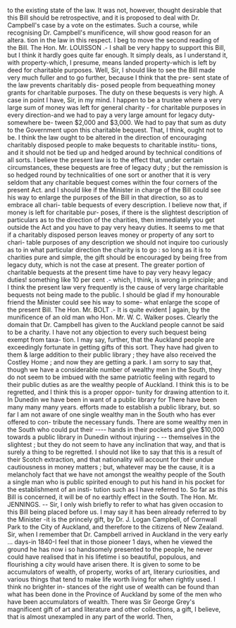 to the existing state of the law. It was not, however, thought desirable that this Bill should be retrospective, and it is proposed to deal with Dr. Campbell's case by a vote on the estimates. Such a course, while recognising Dr. Campbell's munificence, will show good reason for an altera. tion in the law in this respect. I beg to move the second reading of the Bill. The Hon. Mr. LOUISSON .- I shall be very happy to support this Bill, but I think it hardly goes quite far enough. It simply deals, as I understand it, with property-which, I presume, means landed property-which is left by deed for charitable purposes. Well, Sir, I should like to see the Bill made very much fuller and to go further, because I think that the pre- sent state of the law prevents charitably dis- posed people from bequeathing money grants for charitable purposes. The duty on these bequests is very high. A case in point I have, Sir, in my mind. I happen to be a trustee where a very large sum of money was left for general charity - for charitable purposes in every direction-and we had to pay a very large amount for legacy duty-somewhere be- tween $2,000 and $3,000. We had to pay that sum as duty to the Government upon this charitable bequest. That, I think, ought not to be. I think the law ought to be altered in the direction of encouraging charitably disposed people to make bequests to charitable institu- tions, and it should not be tied up and hedged around by technical conditions of all sorts. I believe the present law is to the effect that, under certain circumstances, these bequests are free of legacy duty ; but the remission is so hedged round by technicalities of one sort or another that it is very seldom that any charitable bequest comes within the four corners of the present Act. and I should like if the Minister in charge of the Bill could see his way to enlarge the purposes of the Bill in that direction, so as to embrace all chari- table bequests of every description. I believe now that, if money is left for charitable pur- poses, if there is the slightest description of particulars as to the direction of the charities, then immediately you get outside the Act and you have to pay very heavy duties. It seems to me that if a charitably disposed person leaves money or property of any sort to chari- table purposes of any description we should not inquire too curiously as to in what particular direction the charity is to go : so long as it is to charities pure and simple, the gift should be encouraged by being free from legacy duty, which is not the case at present. The greater portion of charitable bequests at the present time have to pay very heavy legacy duties! something like 10 per cent .- which, I think, is wrong in principle; and I think the present law very frequently is the cause of very large charitable bequests not being made to the public. I should be glad if my honourable friend the Minister could see his way to some- what enlarge the scope of the present Bill. The Hon. Mr. BOLT .- It is quite evident | again, by the munificence of an old man who Hon. Mr. W. C. Walker poses. Clearly the domain that Dr. Campbell has given to the Auckland people cannot be said to be a charity. I have not any objection to every such bequest being exempt from taxa- tion. I may say, further, that the Auckland people are exceedingly fortunate in getting gifts of this sort. They have had given to them & large addition to their public library ; they have also received the Costley Home ; and now they are getting a park. I am sorry to say that, though we have a considerable number of wealthy men in the South, they do not seem to be imbued with the same patriotic feeling with regard to their public duties as are the wealthy people of Auckland. I think this is to be regretted, and I think this is a proper oppor- tunity for drawing attention to it. In Dunedin we have been in want of a public library for There have been many many many years. efforts made to establish a public library, but. so far I am not aware of one single wealthy man in the South who has ever offered to con- tribute the necessary funds. There are some wealthy men in the South who could put their \---- hands in their pockets and give $10,000 towards a public library in Dunedin without injuring \- -- themselves in the slightest ; but they do not seem to have any inclination that way, and that is surely a thing to be regretted. I should not like to say that this is a result of their Scotch extraction, and that nationality will account for their undue cautiousness in money matters ; but, whatever may be the cause, it is a melancholy fact that we have not amongst the wealthy people of the South a single man who is public spirited enough to put his hand in his pocket for the establishment of an insti- tution such as I have referred to. So far as this Bill is concerned, it will be of no earthly effect in the South. The Hon. Mr. JENNINGS. -- Sir, I only wish briefly to refer to what has given occasion to this Bill being placed before us. I may say it has been already referred to by the Minister -it is the princely gift, by Dr. J. Logan Campbell, of Cornwall Park to the City of Auckland, and therefore to the citizens of New Zealand. Sir, when I remember that Dr. Campbell arrived in Auckland in the very early ... days-in 1840-I feel that in those pioneer 1 days, when he viewed the ground he has now i so handsomely presented to the people, he never could have realised that in his lifetime i so beautiful, populous, and flourishing a city would have arisen there. It is given to some to be accumulators of wealth, of property, works of art, literary curiosities, and various things that tend to make life worth living for when rightly used. I think no brighter in- stances of the right use of wealth can be found than what has been done in the Province of Auckland by some of the men who have been accumulators of wealth. There was Sir George Grey's magnificent gift of art and literature and other collections, a gift, I believe, that is almost unexampled in any part of the world. Then, 